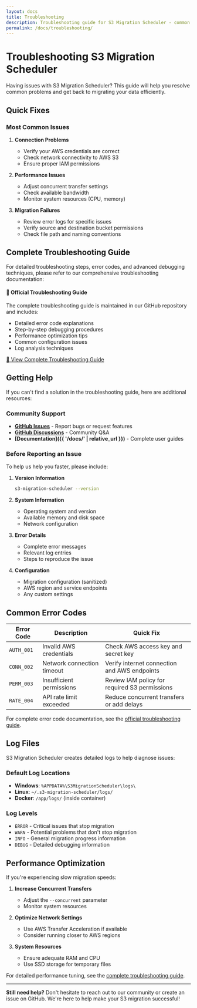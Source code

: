 ```yaml
---
layout: docs
title: Troubleshooting
description: Troubleshooting guide for S3 Migration Scheduler - common issues, solutions, and debugging tips.
permalink: /docs/troubleshooting/
---
```


# Troubleshooting S3 Migration Scheduler

Having issues with S3 Migration Scheduler? This guide will help you resolve common problems and get back to migrating your data efficiently.

## Quick Fixes

### Most Common Issues

1. **Connection Problems**
   - Verify your AWS credentials are correct
   - Check network connectivity to AWS S3
   - Ensure proper IAM permissions

2. **Performance Issues**
   - Adjust concurrent transfer settings
   - Check available bandwidth
   - Monitor system resources (CPU, memory)

3. **Migration Failures**
   - Review error logs for specific issues
   - Verify source and destination bucket permissions
   - Check file path and naming conventions

## Complete Troubleshooting Guide

For detailed troubleshooting steps, error codes, and advanced debugging techniques, please refer to our comprehensive troubleshooting documentation:

<div class="info-box">
  <h4>📖 Official Troubleshooting Guide</h4>
  <p>The complete troubleshooting guide is maintained in our GitHub repository and includes:</p>
  <ul>
    <li>Detailed error code explanations</li>
    <li>Step-by-step debugging procedures</li>
    <li>Performance optimization tips</li>
    <li>Common configuration issues</li>
    <li>Log analysis techniques</li>
  </ul>
  <p>
    <a href="https://github.com/hndrwn-dk/s3-migration-scheduler/blob/main/docs/TROUBLESHOOTING.md" class="btn btn-primary" target="_blank" rel="noopener">
      📖 View Complete Troubleshooting Guide
    </a>
  </p>
</div>

## Getting Help

If you can't find a solution in the troubleshooting guide, here are additional resources:

### Community Support
- **[GitHub Issues](https://github.com/hndrwn-dk/s3-migration-scheduler/issues)** - Report bugs or request features
- **[GitHub Discussions](https://github.com/hndrwn-dk/s3-migration-scheduler/discussions)** - Community Q&A
- **[Documentation]({{ '/docs/' | relative_url }})** - Complete user guides

### Before Reporting an Issue

To help us help you faster, please include:

1. **Version Information**
   ```bash
   s3-migration-scheduler --version
   ```

2. **System Information**
   - Operating system and version
   - Available memory and disk space
   - Network configuration

3. **Error Details**
   - Complete error messages
   - Relevant log entries
   - Steps to reproduce the issue

4. **Configuration**
   - Migration configuration (sanitized)
   - AWS region and service endpoints
   - Any custom settings

## Common Error Codes

| Error Code | Description | Quick Fix |
|------------|-------------|-----------|
| `AUTH_001` | Invalid AWS credentials | Check AWS access key and secret key |
| `CONN_002` | Network connection timeout | Verify internet connection and AWS endpoints |
| `PERM_003` | Insufficient permissions | Review IAM policy for required S3 permissions |
| `RATE_004` | API rate limit exceeded | Reduce concurrent transfers or add delays |

For complete error code documentation, see the [official troubleshooting guide](https://github.com/hndrwn-dk/s3-migration-scheduler/blob/main/docs/TROUBLESHOOTING.md).

## Log Files

S3 Migration Scheduler creates detailed logs to help diagnose issues:

### Default Log Locations

- **Windows**: `%APPDATA%\S3MigrationScheduler\logs\`
- **Linux**: `~/.s3-migration-scheduler/logs/`
- **Docker**: `/app/logs/` (inside container)

### Log Levels

- `ERROR` - Critical issues that stop migration
- `WARN` - Potential problems that don't stop migration  
- `INFO` - General migration progress information
- `DEBUG` - Detailed debugging information

## Performance Optimization

If you're experiencing slow migration speeds:

1. **Increase Concurrent Transfers**
   - Adjust the `--concurrent` parameter
   - Monitor system resources

2. **Optimize Network Settings**
   - Use AWS Transfer Acceleration if available
   - Consider running closer to AWS regions

3. **System Resources**
   - Ensure adequate RAM and CPU
   - Use SSD storage for temporary files

For detailed performance tuning, see the [complete troubleshooting guide](https://github.com/hndrwn-dk/s3-migration-scheduler/blob/main/docs/TROUBLESHOOTING.md).

---

<div class="help-footer">
  <p><strong>Still need help?</strong> Don't hesitate to reach out to our community or create an issue on GitHub. We're here to help make your S3 migration successful!</p>
</div>